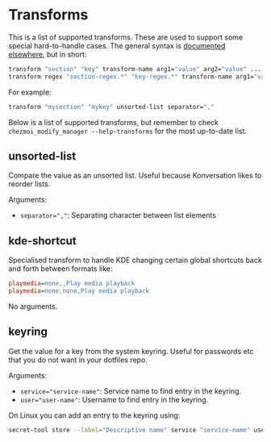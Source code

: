 # Transforms

This is a list of supported transforms. These are used to support some special
hard-to-handle cases. The general syntax is [documented elsewhere](configuration_files.md#transform),
but in short: 

```bash
transform "section" "key" transform-name arg1="value" arg2="value" ...
transform regex "section-regex.*" "key-regex.*" transform-name arg1="value" ...
```

For example:

```bash
transform "mysection" "mykey" unsorted-list separator=","
```

Below is a list of supported transforms, but remember to check
`chezmoi_modify_manager --help-transforms` for the most up-to-date list.

## unsorted-list

Compare the value as an unsorted list.
Useful because Konversation likes to reorder lists.

Arguments:

* `separator=","`: Separating character between list elements

## kde-shortcut

Specialised transform to handle KDE changing certain global
shortcuts back and forth between formats like:

```ini
playmedia=none,,Play media playback
playmedia=none,none,Play media playback
```

No arguments.

## keyring

Get the value for a key from the system keyring. Useful for passwords
etc that you do not want in your dotfiles repo.

Arguments:

* `service="service-name"`: Service name to find entry in the keyring.
* `user="user-name"`: Username to find entry in the keyring.

On Linux you can add an entry to the keyring using:

```bash
secret-tool store --label="Descriptive name" service "service-name" username "user-name"
```
